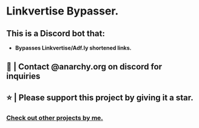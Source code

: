 # Linkvertise Bypasser.

## **This is a Discord bot that:**
- __Bypasses Linkvertise/Adf.ly shortened links.__

## 👥 | Contact @anarchy.org on discord for inquiries

## ⭐ | Please support this project by giving it a star.

### [Check out other projects by me.](https://github.com/whoisvax/linkvertise/edit/main/README.md)
